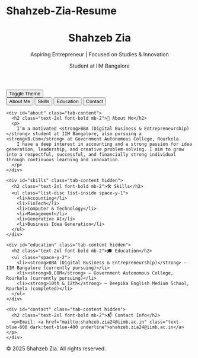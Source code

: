 # Shahzeb-Zia-Resume
<head>
  <meta charset="UTF-8" />
  <meta name="viewport" content="width=device-width, initial-scale=1.0" />
  <title>Shahzeb Zia | Resume</title>
  <script src="https://cdn.tailwindcss.com"></script>
  <script>
    tailwind.config = {
      theme: {
        extend: {
          fontFamily: {
            display: ["Poppins", "sans-serif"],
            body: ["Inter", "sans-serif"]
          },
          colors: {
            primary: '#4f46e5',
            secondary: '#9333ea',
          }
        }
      }
    };
  </script>
  <link href="https://fonts.googleapis.com/css2?family=Inter:wght@400;600&family=Poppins:wght@600&display=swap" rel="stylesheet">
  <style>
    body {
      font-family: 'Inter', sans-serif;
    }
  </style>
</head>
<body class="bg-gradient-to-br from-gray-100 to-purple-100 dark:from-gray-900 dark:to-gray-800 text-gray-800 dark:text-white transition-colors duration-300">

  <!-- Header -->
  <header class="text-center py-8 bg-gradient-to-r from-purple-500 via-indigo-500 to-blue-500 text-white">
    <h1 class="text-4xl font-display font-bold">Shahzeb Zia</h1>
    <p class="text-lg mt-1">Aspiring Entrepreneur | Focused on Studies & Innovation</p>
    <p class="text-sm mt-2">Student at IIM Bangalore</p>
  </header>

  <!-- Dark/Light Toggle -->
  <div class="flex justify-end px-6 mt-4">
    <button onclick="toggleTheme()" class="bg-gray-200 dark:bg-gray-700 px-4 py-2 rounded-full shadow-md text-sm">
      Toggle Theme
    </button>
  </div>

  <!-- Tab Navigation -->
  <nav class="flex justify-center mt-4 space-x-4">
    <button onclick="showTab('about')" class="tab-btn px-4 py-2 bg-primary text-white rounded-full">About Me</button>
    <button onclick="showTab('skills')" class="tab-btn px-4 py-2 bg-primary text-white rounded-full">Skills</button>
    <button onclick="showTab('education')" class="tab-btn px-4 py-2 bg-primary text-white rounded-full">Education</button>
    <button onclick="showTab('contact')" class="tab-btn px-4 py-2 bg-primary text-white rounded-full">Contact</button>
  </nav>

  <!-- Tabs Content -->
  <section class="mt-8 max-w-4xl mx-auto px-6 space-y-6">

    <div id="about" class="tab-content">
      <h2 class="text-2xl font-bold mb-2">🧠 About Me</h2>
      <p>
        I’m a motivated <strong>BBA (Digital Business & Entrepreneurship)</strong> student at IIM Bangalore, also pursuing a <strong>B.Com</strong> at Government Autonomous College, Rourkela.
        I have a deep interest in accounting and a strong passion for idea generation, leadership, and creative problem-solving. I aim to grow into a respectful, successful, and financially strong individual through continuous learning and innovation.
      </p>
    </div>

    <div id="skills" class="tab-content hidden">
      <h2 class="text-2xl font-bold mb-2">🛠 Skills</h2>
      <ul class="list-disc list-inside space-y-1">
        <li>Accounting</li>
        <li>FinTech</li>
        <li>Computer & Technology</li>
        <li>Management</li>
        <li>Generative AI</li>
        <li>Business Idea Generation</li>
      </ul>
    </div>

    <div id="education" class="tab-content hidden">
      <h2 class="text-2xl font-bold mb-2">🎓 Education</h2>
      <ul class="space-y-2">
        <li><strong>BBA (Digital Business & Entrepreneurship)</strong> – IIM Bangalore (currently pursuing)</li>
        <li><strong>B.COM</strong> – Government Autonomous College, Rourkela (currently pursuing)</li>
        <li><strong>10th & 12th</strong> – Deepika English Medium School, Rourkela (completed)</li>
      </ul>
    </div>

    <div id="contact" class="tab-content hidden">
      <h2 class="text-2xl font-bold mb-2">📬 Contact Info</h2>
      <p>Email: <a href="mailto:shahzeb.zia24@iimb.ac.in" class="text-blue-600 dark:text-blue-400 underline">shahzeb.zia24@iimb.ac.in</a></p>
    </div>

  </section>

  <!-- Footer -->
  <footer class="text-center mt-12 py-6 bg-gray-200 dark:bg-gray-900 text-sm text-gray-700 dark:text-gray-400">
    &copy; 2025 Shahzeb Zia. All rights reserved.
  </footer>

  <!-- JavaScript -->
  <script>
    function showTab(tabId) {
      const tabs = document.querySelectorAll('.tab-content');
      tabs.forEach(tab => tab.classList.add('hidden'));
      document.getElementById(tabId).classList.remove('hidden');

      const buttons = document.querySelectorAll('.tab-btn');
      buttons.forEach(btn => btn.classList.remove('bg-secondary'));
      event.target.classList.add('bg-secondary');
    }

    function toggleTheme() {
      document.documentElement.classList.toggle('dark');
    }
  </script>

</body>
